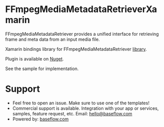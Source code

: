# FFmpegMediaMetadataRetrieverXamarin
FFmpegMediaMetadataRetriever provides a unified interface for retrieving frame and meta data from an input media file.

Xamarin bindings library for FFmpegMediaMetadataRetriever [library](https://github.com/wseemann/FFmpegMediaMetadataRetriever).

Plugin is available on [Nuget](https://www.nuget.org/packages/Xam.Plugins.Android.FFmpegMediaMetadataRetriever/).

See the sample for implementation.

# Support

* Feel free to open an issue. Make sure to use one of the templates!
* Commercial support is available. Integration with your app or services, samples, feature request, etc. Email: [hello@baseflow.com](mailto:hello@baseflow.com)
* Powered by: [baseflow.com](https://baseflow.com)
